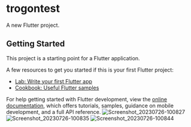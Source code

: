 # trogontest

A new Flutter project.

## Getting Started

This project is a starting point for a Flutter application.

A few resources to get you started if this is your first Flutter project:

- [Lab: Write your first Flutter app](https://docs.flutter.dev/get-started/codelab)
- [Cookbook: Useful Flutter samples](https://docs.flutter.dev/cookbook)

For help getting started with Flutter development, view the
[online documentation](https://docs.flutter.dev/), which offers tutorials,
samples, guidance on mobile development, and a full API reference.
![Screenshot_20230726-100827](https://github.com/Arjun-00/trogontest/assets/76726126/2269a33f-014a-4598-aa3f-c7e665bfd332)
![Screenshot_20230726-100835](https://github.com/Arjun-00/trogontest/assets/76726126/23140dce-8ae3-48f1-a2ec-d4f223440b11)
![Screenshot_20230726-100844](https://github.com/Arjun-00/trogontest/assets/76726126/c15b3875-9f59-4cd3-9077-9be4ad7e0c51)


